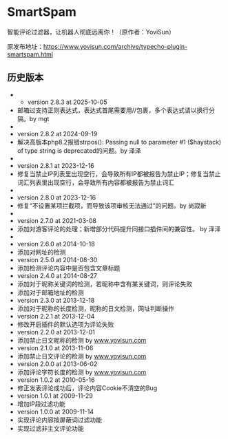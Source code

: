 # SmartSpam
智能评论过滤器，让机器人彻底远离你！（原作者：YoviSun）

原发布地址：https://www.yovisun.com/archive/typecho-plugin-smartspam.html

## 历史版本
 * * version 2.8.3 at 2025-10-05
 * 邮箱过支持正则表达式，表达式首尾需要用//包裹，多个表达式请以换行分隔。by mgt
 * 
 * version 2.8.2 at 2024-09-19
 * 解决高版本php8.2报错strpos(): Passing null to parameter #1 ($haystack) of type string is deprecated的问题。by 泽泽
 * 
 * version 2.8.1 at 2023-12-16
 * 修复当禁止IP列表里出现空行，会导致所有IP都被报告为禁止IP；修复当禁止词汇列表里出现空行，会导致所有内容都被报告为禁止词汇
 * 
 * version 2.8.0 at 2023-12-16
 * 修复“不设置某项拦截项，而导致该项审核无法通过”的问题。by 尚寂新
 * 
 * version 2.7.0 at 2021-03-08
 * 添加对游客评论的处理；新增部分代码提升同接口插件间的兼容性。 by 泽泽
 * 
 * version 2.6.0 at 2014-10-18
 * 添加对网址的检测
 * version 2.5.0 at 2014-08-30
 * 添加检测评论内容中是否包含文章标题
 * version 2.4.0 at 2014-08-27
 * 添加对于昵称关键词的检测，若昵称中含有某关键词，则评论失败
 * 添加对于邮箱地址的检测
 * version 2.3.0 at 2013-12-18
 * 添加对于昵称的长度检测，昵称的日文检测，网址判断操作
 * version 2.2.1 at 2013-12-04
 * 修改开启插件的默认选项为评论失败
 * version 2.2.0 at 2013-12-01
 * 添加禁止日文昵称的检测 by www.yovisun.com
 * version 2.1.0 at 2013-11-06
 * 添加禁止日文评论的检测 by www.yovisun.com
 * version 2.0.0 at 2013-06-02
 * 添加评论字符长度的检测 by www.yovisun.com
 * version 1.0.2 at 2010-05-16
 * 修正发表评论成功后，评论内容Cookie不清空的Bug
 * version 1.0.1 at 2009-11-29
 * 增加IP段过滤功能
 * version 1.0.0 at 2009-11-14
 * 实现评论内容按屏蔽词过滤功能
 * 实现过滤非主文评论功能
